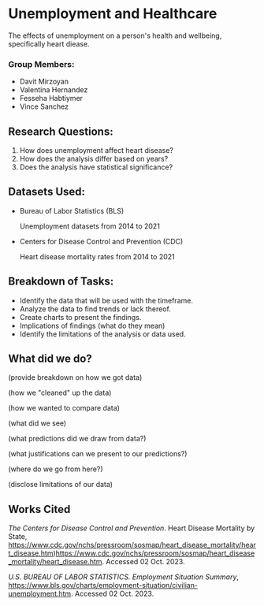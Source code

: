 # Unemployment and Healthcare

The effects of unemployment on a person's health and wellbeing, specifically heart diease.

### Group Members:

- Davit Mirzoyan
- Valentina Hernandez
- Fesseha Habtiymer
- Vince Sanchez

## Research Questions:
1. How does unemployment affect heart disease?
2. How does the analysis differ based on years?
3. Does the analysis have statistical significance?

## Datasets Used:
- Bureau of Labor Statistics (BLS)
  
  Unemployment datasets from 2014 to 2021
  
- Centers for Disease Control and Prevention (CDC)
  
  Heart disease mortality rates from 2014 to 2021

## Breakdown of Tasks:
- Identify the data that will be used with the timeframe.
- Analyze the data to find trends or lack thereof.
- Create charts to present the findings.
- Implications of findings (what do they mean)
- Identify the limitations of the analysis or data used.

## What did we do?
(provide breakdown on how we got data)

(how we "cleaned" up the data)

(how we wanted to compare data)

(what did we see)

(what predictions did we draw from data?)

(what justifications can we present to our predictions?)

(where do we go from here?)

(disclose limitations of our data)

## Works Cited

_The Centers for Disease Control and Prevention_. Heart Disease Mortality by State, https://www.cdc.gov/nchs/pressroom/sosmap/heart_disease_mortality/heart_disease.htm)https://www.cdc.gov/nchs/pressroom/sosmap/heart_disease_mortality/heart_disease.htm. Accessed 02 Oct. 2023.

_U.S. BUREAU OF LABOR STATISTICS. Employment Situation Summary_, https://www.bls.gov/charts/employment-situation/civilian-unemployment.htm. Accessed 02 Oct. 2023.
